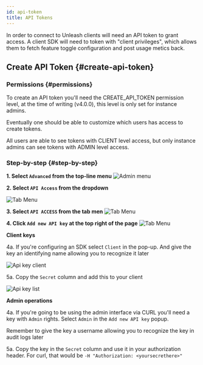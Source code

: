 ```yaml
---
id: api-token
title: API Tokens
---
```


In order to connect to Unleash clients will need an API token to grant access. A client SDK will need to token with "client privileges", which allows them to fetch feature toggle configuration and post usage metics back.

## Create API Token {#create-api-token}

### Permissions {#permissions}

To create an API token you'll need the CREATE_API_TOKEN permission level, at the time of writing (v4.0.0), this level is only set for instance admins.

Eventually one should be able to customize which users has access to create tokens.

All users are able to see tokens with CLIENT level access, but only instance admins can see tokens with ADMIN level access.

### Step-by-step {#step-by-step}

**1. Select `Advanced` from the top-line menu**
![Admin menu](/img/admin_top-line_menu.png)

**2. Select `API Access` from the dropdown**

![Tab Menu](/img/admin_advanced_dropdown.png)

**3. Select `API ACCESS` from the tab men**
![Tab Menu](/img/admin_tab_menu.png)

**4. Click `Add new API key` at the top right of the page**
![Tab Menu](/img/admin_new_api_key_button.png)


**Client keys**

4a. If you're configuring an SDK select `Client` in the pop-up. And give the key an identifying name allowing you to recognize it later

![Api key client](/img/add_new_api_key.png)

5a. Copy the `Secret` column and add this to your client

![Api key list](/img/api_key_list.png)

**Admin operations**

4a. If you're going to be using the admin interface via CURL you'll need a key with `Admin` rights. Select `Admin` in the `Add new API key` popup.

Remember to give the key a username allowing you to recognize the key in audit logs later

5a. Copy the key in the `Secret` column and use it in your authorization header. For curl, that would be `-H "Authorization: <yoursecrethere>"`
